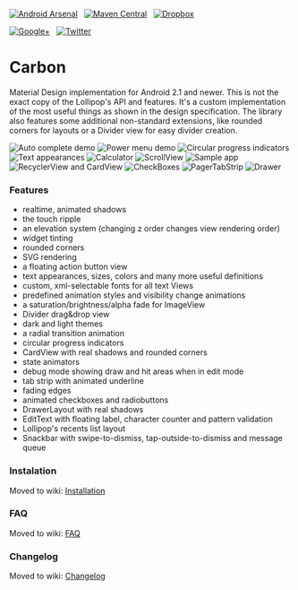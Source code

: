 [![Android Arsenal](https://img.shields.io/badge/Android%20Arsenal-Carbon-brightgreen.svg?style=flat)](https://android-arsenal.com/details/1/1491)&nbsp;&nbsp;
[![Maven Central](https://img.shields.io/badge/Maven%20Central-0.9.0-brightgreen.svg)](https://oss.sonatype.org/content/groups/public/tk/zielony/carbon/0.9.0/)&nbsp;&nbsp;
[![Dropbox](https://img.shields.io/badge/Dropbox-Sample%20app-brightgreen.svg)](https://www.dropbox.com/s/qp4gu6m5so1o0df/samples.apk?raw=1)

[![Google+](https://img.shields.io/badge/Google+-Zielony-red.svg)](https://plus.google.com/u/2/109054799904873578131)&nbsp;&nbsp;
[![Twitter](https://img.shields.io/badge/Twitter-GreenMakesApps-blue.svg)](https://twitter.com/GreenMakesApps)

Carbon
================
Material Design implementation for Android 2.1 and newer. This is not the exact copy of the Lollipop's API and features. It's a custom implementation of the most useful things as shown in the design specification. The library also features some additional non-standard extensions, like rounded corners for layouts or a Divider view for easy divider creation.

![Auto complete demo](https://github.com/ZieIony/Carbon/blob/master/images/autocomplete.png)
![Power menu demo](https://github.com/ZieIony/Carbon/blob/master/images/powermenu.png)
![Circular progress indicators](https://github.com/ZieIony/Carbon/blob/master/images/progress.png)
![Text appearances](https://github.com/ZieIony/Carbon/blob/master/images/textappearances.png)
![Calculator](https://github.com/ZieIony/Carbon/blob/master/images/calculator.png)
![ScrollView](https://github.com/ZieIony/Carbon/blob/master/images/scrollview.png)
![Sample app](https://github.com/ZieIony/Carbon/blob/master/images/sampleapp.png)
![RecyclerView and CardView](https://github.com/ZieIony/Carbon/blob/master/images/recyclercards.png)
![CheckBoxes](https://github.com/ZieIony/Carbon/blob/master/images/checkboxes.png)
![PagerTabStrip](https://github.com/ZieIony/Carbon/blob/master/images/pagertabstrip.png)
![Drawer](https://github.com/ZieIony/Carbon/blob/master/images/drawer.png)

### Features
 - realtime, animated shadows
 - the touch ripple
 - an elevation system (changing z order changes view rendering order)
 - widget tinting
 - rounded corners
 - SVG rendering
 - a floating action button view
 - text appearances, sizes, colors and many more useful definitions
 - custom, xml-selectable fonts for all text Views
 - predefined animation styles and visibility change animations
 - a saturation/brightness/alpha fade for ImageView
 - Divider drag&drop view
 - dark and light themes
 - a radial transition animation
 - circular progress indicators
 - CardView with real shadows and rounded corners
 - state animators
 - debug mode showing draw and hit areas when in edit mode
 - tab strip with animated underline
 - fading edges
 - animated checkboxes and radiobuttons
 - DrawerLayout with real shadows
 - EditText with floating label, character counter and pattern validation
 - Lollipop's recents list layout
 - Snackbar with swipe-to-dismiss, tap-outside-to-dismiss and message queue

### Instalation
Moved to wiki: [Installation](https://github.com/ZieIony/Carbon/wiki/Installation)

### FAQ
Moved to wiki: [FAQ](https://github.com/ZieIony/Carbon/wiki/FAQ)

### Changelog
Moved to wiki: [Changelog](https://github.com/ZieIony/Carbon/wiki/Changelog)
